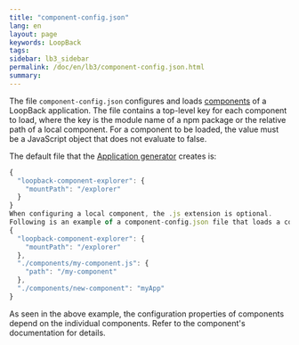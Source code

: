 ```yaml
---
title: "component-config.json"
lang: en
layout: page
keywords: LoopBack
tags:
sidebar: lb3_sidebar
permalink: /doc/en/lb3/component-config.json.html
summary:
---
```


The file `component-config.json` configures and loads [components](LoopBack-components.html) of a LoopBack application. The file contains a top-level key for each component to load, where the key is the module name of a npm package or the relative path of a local component. For a component to be loaded, the value must be a JavaScript object that does not evaluate to false.

The default file that the [Application generator](Application-generator.html) creates is:

```javascript
{
  "loopback-component-explorer": {
    "mountPath": "/explorer"
  }
}
When configuring a local component, the .js extension is optional.
Following is an example of a component-config.json file that loads a component installed using npm, and two local components.
{
  "loopback-component-explorer": {
    "mountPath": "/explorer"
  },
  "./components/my-component.js": {
    "path": "/my-component"
  },
  "./components/new-component": "myApp"
}
```

As seen in the above example, the configuration properties of components depend on the individual components. Refer to the component's documentation for details.
